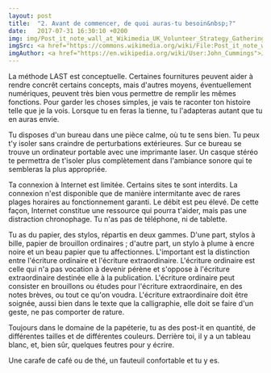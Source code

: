 ```yaml
---
layout: post
title:  "2. Avant de commencer, de quoi auras-tu besoin&nbsp;?"
date:   2017-07-31 16:30:10 +0200
img: img/Post_it_note_wall_at_Wikimedia_UK_Volunteer_Strategy_Gathering,_November_2014.jpg
imgSrc: <a href="https://commons.wikimedia.org/wiki/File:Post_it_note_wall_at_Wikimedia_UK_Volunteer_Strategy_Gathering,_November_2014.jpg">Wikipedia</a>
imgAuthor: <a href="https://en.wikipedia.org/wiki/User:John_Cummings">John Cummings</a>
---
```


La méthode LAST est conceptuelle. Certaines fournitures peuvent aider à rendre concrêt certains concepts, mais d'autres moyens, éventuellement numériques, peuvent très bien vous permettre de remplir les mêmes fonctions. Pour garder les choses simples, je vais te raconter ton histoire telle que je la vois. Lorsque tu en feras la tienne, tu l'adapteras autant que tu en auras envie.

Tu disposes d'un bureau dans une pièce calme, où tu te sens bien. Tu peux t'y isoler sans craindre de perturbations extérieures. Sur ce bureau se trouve un ordinateur portable avec une imprimante laser. Un casque stéréo te permettra de t'isoler plus complètement dans l'ambiance sonore qui te sembleras la plus appropriée.

Ta connexion à Internet est limitée. Certains sites te sont interdits. La connexion n'est disponible que de manière intermitante avec de rares plages horaires au fonctionnement garanti. Le débit est peu élevé. De cette façon, Internet constitue une ressource qui pourra t'aider, mais pas une distraction chronophage. Tu n'as pas de téléphone, ni de tablette.

Tu as du papier, des stylos, répartis en deux gammes. D'une part, stylos à bille, papier de brouillon ordinaires&nbsp;; d'autre part, un stylo à plume à encre noire et un beau papier que tu affectionnes. L'important est la distinction entre l'écriture ordinaire  et l'écriture extraordinaire. L'écriture ordinaire est celle qui n'a pas vocation à devenir pérène et s'oppose à l'écriture extraordinaire destinée elle à la publication. L'écriture ordinaire peut consister en brouillons ou études pour l'écriture extraordinaire, en des notes brèves, ou tout ce qu'on voudra. L'écriture extraordinaire doit être soignée, aussi bien dans le texte que la calligraphie, elle doit se faire d'un geste, ne pas comporter de rature.

Toujours dans le domaine de la papéterie, tu as des post-it en quantité, de différentes tailles et de différentes couleurs. Derrière toi, il y a un tableau blanc, et, bien sûr, quelques feutres pour y écrire.

Une carafe de café ou de thé, un fauteuil confortable et tu y es.
